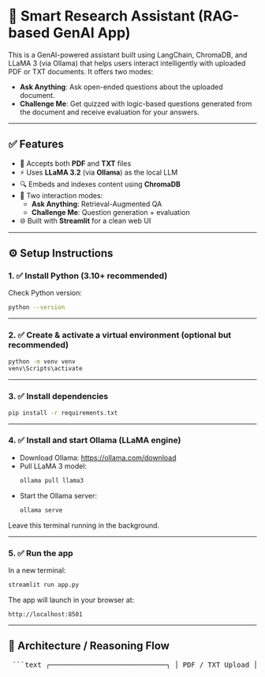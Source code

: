 # 🧠 Smart Research Assistant (RAG-based GenAI App)

This is a GenAI-powered assistant built using LangChain, ChromaDB, and LLaMA 3 (via Ollama) that helps users interact intelligently with uploaded PDF or TXT documents. It offers two modes:

- **Ask Anything**: Ask open-ended questions about the uploaded document.
- **Challenge Me**: Get quizzed with logic-based questions generated from the document and receive evaluation for your answers.

---

## ✅ Features

- 📄 Accepts both **PDF** and **TXT** files
- ⚡ Uses **LLaMA 3.2** (via **Ollama**) as the local LLM
- 🔍 Embeds and indexes content using **ChromaDB**
- 💬 Two interaction modes:
  - **Ask Anything**: Retrieval-Augmented QA
  - **Challenge Me**: Question generation + evaluation
- 🌐 Built with **Streamlit** for a clean web UI

---

## ⚙️ Setup Instructions

### 1. ✅ Install Python (3.10+ recommended)

Check Python version:
```bash
python --version
```

---

### 2. ✅ Create & activate a virtual environment (optional but recommended)

```bash
python -m venv venv
venv\Scripts\activate      
```

---

### 3. ✅ Install dependencies

```bash
pip install -r requirements.txt
```

---

### 4. ✅ Install and start **Ollama** (LLaMA engine)

- Download Ollama: https://ollama.com/download
- Pull LLaMA 3 model:
  ```bash
  ollama pull llama3
  ```
- Start the Ollama server:
  ```bash
  ollama serve
  ```

Leave this terminal running in the background.

---

### 5. ✅ Run the app

In a new terminal:

```bash
streamlit run app.py
```

The app will launch in your browser at:
```
http://localhost:8501
```

---

## 🧠 Architecture / Reasoning Flow
<pre> ```text ┌────────────────────────────┐ │ PDF / TXT Upload │ └────────────┬───────────────┘ │ ┌───────▼────────┐ │ Load & Split │ ←─ (LangChain loaders + text splitter) └───────┬────────┘ │ ┌───────▼────────┐ │ Embed Chunks │ ←─ sentence-transformers └───────┬────────┘ │ ┌───────▼────────┐ │ Store in Chroma│ ←─ Vector DB └───────┬────────┘ │ ┌────────▼─────────┐ │ Interaction │ ←─ Ask Anything / Challenge Me └────────┬─────────┘ │ ┌───────▼────────┐ │ LLaMA 3 │ ←─ via Ollama (local reasoning) └────────────────┘ ``` </pre>
